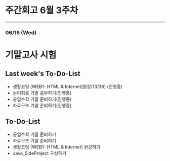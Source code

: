 # 주간회고 6월 3주차
---

### 06/16 (Wed)<br>

# 기말고사 시험 


## Last week's To-Do-List
+ 생활코딩 [WEB1- HTML & Internet]완강(13/36) (진행중) <br>
+ 논리회로 기말 공부하기(진행중) <br>
+ 공업수학 기말 준비하기(진행중) <br>
+ 자료구조 기말 준비하기(진행중) <br>
## To-Do-List
+ 공업수학 기말 준비하기 <br>
+ 자료구조 기말 준비하기 <br>
+ 생활코딩 [WEB1- HTML & Internet] 완강하기
+ Java_SideProject 구상하기

